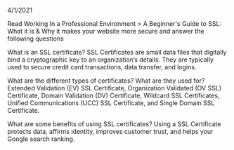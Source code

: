 4/1/2021

Read Working In a Professional Environment > A Beginner's Guide to SSL: What it is & Why it makes your website more secure and answer the following questions

What is an SSL certificate? 
SSL Certificates are small data files that digitally bind a cryptographic key to an organization’s details. They are typically used to secure credit card transactions, data transfer, and logins.

What are the different types of certificates? What are they used for?
Extended Validation (EV) SSL Certificate, Organization Validated (OV SSL) Certificate, Domain Validation (DV) Certificate, Wildcard SSL Certificates, Unified Communications (UCC) SSL Certificate, and Single Domain SSL Certificate.

What are some benefits of using SSL certificates?
Using a SSL Certificate protects data, affirms identity, improves customer trust, and helps your Google search ranking.